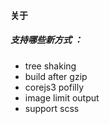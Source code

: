#### 关于
##### 支持哪些新方式 ：
- tree shaking
- build after gzip
- corejs3 pofilly
- image limit output
- support scss